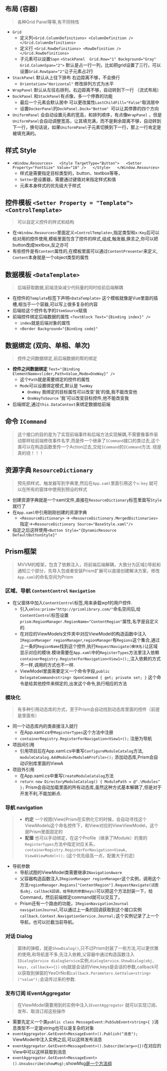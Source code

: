 ## 布局 (容器)

> 各种Grid Panel等等,有不同特性

- `Grid`
  -  定义列`<Grid.ColumnDefinitions> <ColumnDefinition /> </Grid.ColumnDefinitions>`
  - 定义行 `<Grid.RowDefinitions> <RowDefinition />  </Grid.RowDefinitions>`
  - 子元素可以设置`Sapn` `<StackPanel  Grid.Row="1" Background="Gray"  Grid.ColumnSpan="2">`  默认是占一行一列，比如把grid设置了三行，可以设置`Grid.RowSpan="2"`让子元素占2行
- `StackPanel` 默认从上往下排布 右边距离不够，不会换行
  - `Orientation="Horizontal"` 修改排列方式为水平
- `WrapPanel`  默认从左往右排列，右边距离不够，自动转到下一行 （流式布局）
- `DockPanel`  和`StackPanel`有点像，多一个停靠的功能
  - 最后一个元素会默认居中  可以更改属性`LastChildFill="False"`取消居中 
  - 设置`DockerPanel`的`DockPanel.Dock="Bottom" `可以让其停靠的四个方向
- `UniformPanel` 会自动设置元素的宽高，和排列顺序，有点像`WrapPanel` ，但是`UniformPanel`会自动调整宽高，让其填充满，而不是剩余距离不够，自动转到下一行，换句话说，如果`UniformPanel`子元素切换到下一行，那上一行肯定是被填充满的。

## 样式 Style

- `<Window.Resources>   <Style TargetType="Button">   <Setter Property="FontSize" Value="18" />   </Style>   </Window.Resources>`
  - 样式是需要指定目标类型的，button、textbox等等，
  - `Setter`是设置器，需要通过键值对来指定样式和值
  - 元素本身样式的优先级大于样式

## 控件模板  `<Setter Property = "Template">` `<ControlTemplate>`

> 可以自定义控件的样式和结构

- 在`<Window.Resources>`里面定义`<ControlTemplate>`,指定类型和`x:Key`后可以给对用的控件使用,模板里面包含了控件的样式,组成,触发器,换言之,你可以把button改成textbox,反之亦可
- 有些控件是有`Content`属性的,在模板里面可以通过`ContentPresenter`来定义,  `Content`本身就是一个object类型的属性

## 数据模板  `<DataTemplate>`

> 后端获取数据,前端渲染减少代码量的同时给前后端解耦

- 在控件的`Template`标签下声明`<DataTemplate>`  这个模板就像是Vue里面的插槽,相当于一个容器,可以写上很多复杂的内容
- 后端给这个控件名字的`ItemSource`赋值
- 前端控件绑定后端数据的属性 `<TextBlock Text="{Binding index}" />` 
  - `index`就是后端对象的属性
  - `<Border Background="{Binding code}"`

## 数据绑定  (双向、单相、单次)

> 控件之间数据绑定,前后端数据的帮的绑定

- **控件之间数据绑定** `Text="{Binding ElementName=slider,Path=Value,Mode=OneWay}" />`
  - 这个`Path`就是需要绑定的控件的属性
  - `Mode`可以设置绑定模式,默认是 `TwoWay` 
    - `OneWay` 我绑定的目标属性可以改变'我'的值,我不能改变他
    - `OneWayToSource` '我'可以改变目标控件,他不能改变我
- 后端绑定,通过`this.DataContext`来绑定数据给前端

## 命令 `ICommand`

> 这个接口的目的是为了实现前端事件和后端方法实现解耦,不需要像事件驱动那样给前端修改事件名字,而是传一个继承了`ICommand`接口的类过去,这个类可以在构造函数里传一个Action过去,交给`ICommand`的`ICommand`方法. 绕是真的绕！！！



## 资源字典  `ResourceDictionary`

> 预先把样式、触发器写到字典里,然后在`App.xaml`里面引用这个`x:key` 就可以在所有的窗体中使用到预设的样式

- 创建资源字典就是一个xaml文件,直接在`ResourceDictionary`标签里面写`Style`就行了
- 在`App.xaml`中引用刚刚创建的资源字典
  - `<ResourceDictionary>` -> `<ResourceDictionary.MergedDictionaries>` 指定->`<ResourceDictionary Source="BaseStyle.xaml"/>`
- 指定之后这样使用`<Button Style="{DynamicResource DefaultButtonStyle}"`



## Prism框架 

> MVVM的框架，包含了依赖注入，将前端后端解耦，大致分为区域()导航和通知三个部分，先导入包或者安装Prism扩展可以直接创建解决方案，修改`App.xaml`的命名空间为Prism



### 区域、导航 `ContentControl`  `Navigation`

- 在父窗体中加入`ContentControl`标签,用来承载wpf的用户控件.
  - 引入`xmlns:prism="http://prismlibrary.com/"`命名空间后,给`ContentControl`标签设置`prism:RegionManager.RegionName="ContentRegion"`属性,名字是自定义的.
  - 在对应的ViewModels文件夹中对应ViewModel的构造函数中注入`IRegionManager regionManager`,`regionManager`有`Regions`这个集合,通过上一条的`RegionName`找到这个控件,执行`RequestNavigate(模块名)`让区域显示对应的模块.模块需要在`App.xaml`中的`RegisterTypes`方法里注入依赖`containerRegistry.RegisterForNavigation<View1>();`,注入依赖的方式不一样,调用的方式也不一样.
  - ViewModel里面需要定义一个命令字段,`public DelegateCommand<string> OpenCommand { get; private set; }` 这个命令是给其他控件来绑定的,出发这个命令,执行相应的方法

### 模块化

> 有多种引用动态库的方式，至于Prism会自动找到动态库里面的控件（前提是里面有）

- 同一个动态库内的类直接注入就行 
  - 在App.xaml.cs中`RegisterTypes`这个方法中注册
  - `containerRegistry.RegisterForNavigation<View1>();` 注册为导航
- 项目间引用
  - 引用项目后在App.xaml.cs中重写`ConfigureModuleCatalog`方法, `moduleCatalog.AddModule<ModuleAProfile>();` 添加动态库,Prism会自动识别库里面的ViewA
- 项目外引用
  - 在App.xaml.cs中重写`CreateModuleCatalog`方法
  - ` return new DirectoryModuleCatalog() { ModulePath = @".\Modules" }; ` Prism会自动加载里面的所有动态库,虽然这种方式基本解耦了,但是对于开发不利,不能加断点.

### 导航 navigation

> - **约定** 一个视图(View)Prism在实例化它的时候，会自动寻找这个ViewModels这个命名控件下，和View对应的ViewViewModel，这个是Prism里面固定的
> - **配置**  也可以手动绑定，在这个Profile（继承了IModule）的类的`RegisterTypes`方法中指定对应关系，`containerRegistry.RegisterForNavigation<ViewA, ViewAViewModel>();` (这个优先级高一点，配置大于约定)

- 导航参数
  - 导航试图的ViewModel类需要继承`INavigationAware`
  - 父容器构造函数注入`IRegionManager regionManager`这个实例，调用这个方法`regionManager.Regions["ContentRegion"].RequestNavigate(试图名obj，callback回调，给导航的参数keys)`可以把这个方法封装一下，给Command，然后前端绑定command就可以交互了。
  - Prism还有一个路由的功能，`IRegionNavigationJournal navigationJournal`,可以通过上一条的回调获取到这个接口实例` callback.Context.NavigationService.Journal;`这个实例记录了上一个导航，也可以拦截当前导航。

### 对话 Dialog

> 窗体的弹框，就是`ShowDialog()`,只不过Prism封装了一些方法,可以更优雅的使用,和导航差不多,先注入依赖,父容器中通过构造函数注入`IDialogService dialogService`实例,`dialogService.ShowDialog(obj, keys, callback=>{})` obj就是会话的View,keys是会话的参数,callback可以获取到弹窗的YesOrNo和`callback.Parameters.GetValue<string>("value");`会话传过来的参数.



###  发布订阅  IEventAggregator

> 在ViewModel需要用到的实例中注入`IEventAggregator` 就可以实现订阅、发布、取消订阅这些操作

- 需要先定义一个类`public class MessageEvent:PubSubEvent<string>{ }`消息类型不一定是string也可以是复杂的对象
- `eventAggregator.GetEvent<MessageEvent>().Publish("消息"); `ViewModel中注入实例之后,可以这样发布消息
- `eventAggregator.GetEvent<MessageEvent>().Subscribe(arg=>{})`在对应的View中可以这样获取到消息
- `eventAggregator.GetEvent<MessageEvent>().Unsubscribe(showMsg);`showMsg[是一个方法组]()



